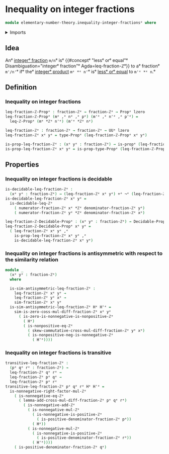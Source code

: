# Inequality on integer fractions

```agda
module elementary-number-theory.inequality-integer-fractionsᵉ where
```

<details><summary>Imports</summary>

```agda
open import elementary-number-theory.addition-integersᵉ
open import elementary-number-theory.addition-positive-and-negative-integersᵉ
open import elementary-number-theory.cross-multiplication-difference-integer-fractionsᵉ
open import elementary-number-theory.difference-integersᵉ
open import elementary-number-theory.inequality-integersᵉ
open import elementary-number-theory.integer-fractionsᵉ
open import elementary-number-theory.integersᵉ
open import elementary-number-theory.multiplication-integersᵉ
open import elementary-number-theory.multiplication-positive-and-negative-integersᵉ
open import elementary-number-theory.nonnegative-integersᵉ
open import elementary-number-theory.nonpositive-integersᵉ
open import elementary-number-theory.positive-and-negative-integersᵉ
open import elementary-number-theory.positive-integersᵉ
open import elementary-number-theory.strict-inequality-integersᵉ

open import foundation.action-on-identifications-functionsᵉ
open import foundation.cartesian-product-typesᵉ
open import foundation.coproduct-typesᵉ
open import foundation.decidable-propositionsᵉ
open import foundation.dependent-pair-typesᵉ
open import foundation.function-typesᵉ
open import foundation.identity-typesᵉ
open import foundation.negationᵉ
open import foundation.propositionsᵉ
open import foundation.transport-along-identificationsᵉ
open import foundation.universe-levelsᵉ
```

</details>

## Idea

Anᵉ [integerᵉ fraction](elementary-number-theory.integer-fractions.mdᵉ) `m/n`ᵉ isᵉ
{{#conceptᵉ "lessᵉ orᵉ equal"ᵉ Disambiguation="integerᵉ fraction"ᵉ Agda=leq-fraction-ℤᵉ}}
to aᵉ fractionᵉ `m'/n'`ᵉ ifᵉ theᵉ
[integerᵉ product](elementary-number-theory.multiplication-integers.mdᵉ) `mᵉ *ᵉ n'`ᵉ
isᵉ [lessᵉ orᵉ equal](elementary-number-theory.inequality-integers.mdᵉ) to `m'ᵉ *ᵉ n`.ᵉ

## Definition

### Inequality on integer fractions

```agda
leq-fraction-ℤ-Propᵉ : fraction-ℤᵉ → fraction-ℤᵉ → Propᵉ lzero
leq-fraction-ℤ-Propᵉ (mᵉ ,ᵉ nᵉ ,ᵉ pᵉ) (m'ᵉ ,ᵉ n'ᵉ ,ᵉ p'ᵉ) =
  leq-ℤ-Propᵉ (mᵉ *ℤᵉ n'ᵉ) (m'ᵉ *ℤᵉ nᵉ)

leq-fraction-ℤᵉ : fraction-ℤᵉ → fraction-ℤᵉ → UUᵉ lzero
leq-fraction-ℤᵉ xᵉ yᵉ = type-Propᵉ (leq-fraction-ℤ-Propᵉ xᵉ yᵉ)

is-prop-leq-fraction-ℤᵉ : (xᵉ yᵉ : fraction-ℤᵉ) → is-propᵉ (leq-fraction-ℤᵉ xᵉ yᵉ)
is-prop-leq-fraction-ℤᵉ xᵉ yᵉ = is-prop-type-Propᵉ (leq-fraction-ℤ-Propᵉ xᵉ yᵉ)
```

## Properties

### Inequality on integer fractions is decidable

```agda
is-decidable-leq-fraction-ℤᵉ :
  (xᵉ yᵉ : fraction-ℤᵉ) → (leq-fraction-ℤᵉ xᵉ yᵉ) +ᵉ ¬ᵉ (leq-fraction-ℤᵉ xᵉ yᵉ)
is-decidable-leq-fraction-ℤᵉ xᵉ yᵉ =
  is-decidable-leq-ℤᵉ
    ( numerator-fraction-ℤᵉ xᵉ *ℤᵉ denominator-fraction-ℤᵉ yᵉ)
    ( numerator-fraction-ℤᵉ yᵉ *ℤᵉ denominator-fraction-ℤᵉ xᵉ)

leq-fraction-ℤ-Decidable-Propᵉ : (xᵉ yᵉ : fraction-ℤᵉ) → Decidable-Propᵉ lzero
leq-fraction-ℤ-Decidable-Propᵉ xᵉ yᵉ =
  ( leq-fraction-ℤᵉ xᵉ yᵉ ,ᵉ
    is-prop-leq-fraction-ℤᵉ xᵉ yᵉ ,ᵉ
    is-decidable-leq-fraction-ℤᵉ xᵉ yᵉ)
```

### Inequality on integer fractions is antisymmetric with respect to the similarity relation

```agda
module _
  (xᵉ yᵉ : fraction-ℤᵉ)
  where

  is-sim-antisymmetric-leq-fraction-ℤᵉ :
    leq-fraction-ℤᵉ xᵉ yᵉ →
    leq-fraction-ℤᵉ yᵉ xᵉ →
    sim-fraction-ℤᵉ xᵉ yᵉ
  is-sim-antisymmetric-leq-fraction-ℤᵉ Hᵉ H'ᵉ =
    sim-is-zero-coss-mul-diff-fraction-ℤᵉ xᵉ yᵉ
      ( is-zero-is-nonnegative-is-nonpositive-ℤᵉ
        ( Hᵉ)
        ( is-nonpositive-eq-ℤᵉ
          ( skew-commutative-cross-mul-diff-fraction-ℤᵉ yᵉ xᵉ)
          ( is-nonpositive-neg-is-nonnegative-ℤᵉ
            ( H'ᵉ))))
```

### Inequality on integer fractions is transitive

```agda
transitive-leq-fraction-ℤᵉ :
  (pᵉ qᵉ rᵉ : fraction-ℤᵉ) →
  leq-fraction-ℤᵉ qᵉ rᵉ →
  leq-fraction-ℤᵉ pᵉ qᵉ →
  leq-fraction-ℤᵉ pᵉ rᵉ
transitive-leq-fraction-ℤᵉ pᵉ qᵉ rᵉ Hᵉ H'ᵉ =
  is-nonnegative-right-factor-mul-ℤᵉ
    ( is-nonnegative-eq-ℤᵉ
      ( lemma-add-cross-mul-diff-fraction-ℤᵉ pᵉ qᵉ rᵉ)
        ( is-nonnegative-add-ℤᵉ
          ( is-nonnegative-mul-ℤᵉ
            ( is-nonnegative-is-positive-ℤᵉ
              ( is-positive-denominator-fraction-ℤᵉ pᵉ))
            ( Hᵉ))
          ( is-nonnegative-mul-ℤᵉ
            ( is-nonnegative-is-positive-ℤᵉ
              ( is-positive-denominator-fraction-ℤᵉ rᵉ))
            ( H'ᵉ))))
    ( is-positive-denominator-fraction-ℤᵉ qᵉ)
```